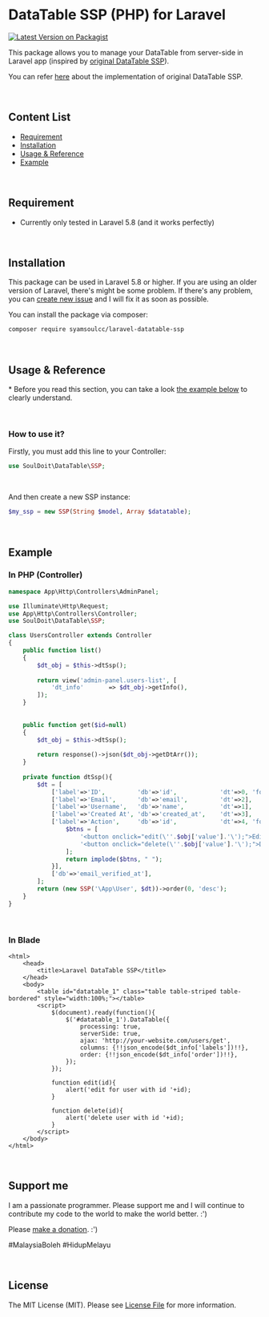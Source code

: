 # DataTable SSP (PHP) for Laravel



[![Latest Version on Packagist](https://img.shields.io/packagist/v/syamsoulcc/laravel-datatable-ssp.svg?style=flat-square)](https://packagist.org/packages/syamsoulcc/laravel-datatable-ssp)



This package allows you to manage your DataTable from server-side in Laravel app (inspired by [original DataTable SSP](https://github.com/DataTables/DataTablesSrc/blob/master/examples/server_side/scripts/ssp.class.php)).


You can refer [here](https://datatables.net/examples/data_sources/server_side) about the implementation of original DataTable SSP.


&nbsp;
&nbsp;
## Content List
* [Requirement](#requirement)
* [Installation](#installation)
* [Usage & Reference](#usage--reference)
* [Example](#example)


&nbsp;
&nbsp;
## Requirement

* Currently only tested in Laravel 5.8 (and it works perfectly)


&nbsp;
&nbsp;
## Installation


This package can be used in Laravel 5.8 or higher. If you are using an older version of Laravel, there's might be some problem. If there's any problem, you can [create new issue](https://github.com/syamsoulcc/laravel-datatable-ssp/issues) and I will fix it as soon as possible.

You can install the package via composer:

``` bash
composer require syamsoulcc/laravel-datatable-ssp
```

&nbsp;
&nbsp;
## Usage & Reference

\* Before you read this section, you can take a look [the example below](#example) to clearly understand.

&nbsp;
### How to use it?

Firstly, you must add this line to your Controller:
```php
use SoulDoit\DataTable\SSP;
```
&nbsp;

And then create a new SSP instance:
```php
$my_ssp = new SSP(String $model, Array $datatable);
```

&nbsp;
&nbsp;
## Example


### In PHP (Controller)
```php
namespace App\Http\Controllers\AdminPanel;

use Illuminate\Http\Request;
use App\Http\Controllers\Controller;
use SoulDoit\DataTable\SSP;

class UsersController extends Controller
{
    public function list()
    {        
        $dt_obj = $this->dtSsp();
        
        return view('admin-panel.users-list', [
            'dt_info'       => $dt_obj->getInfo(),
        ]);
    }
    
    
    public function get($id=null)
    {
        $dt_obj = $this->dtSsp();
        
        return response()->json($dt_obj->getDtArr());
    }
    
	private function dtSsp(){
        $dt = [
            ['label'=>'ID',         'db'=>'id',            'dt'=>0, 'formatter'=>function($obj){ return str_pad($$obj['value'], 5, '0', STR_PAD_LEFT); }],
            ['label'=>'Email',      'db'=>'email',         'dt'=>2],
            ['label'=>'Username',   'db'=>'name',          'dt'=>1],
            ['label'=>'Created At', 'db'=>'created_at',    'dt'=>3],
            ['label'=>'Action',     'db'=>'id',            'dt'=>4, 'formatter'=>function($obj){ 
                $btns = [
                    '<button onclick="edit(\''.$obj['value'].'\');">Edit</button>',
                    '<button onclick="delete(\''.$obj['value'].'\');">Delete</button>',
                ];
                return implode($btns, " "); 
            }],
            ['db'=>'email_verified_at'],
        ];
        return (new SSP('\App\User', $dt))->order(0, 'desc');
    }
}
```

&nbsp;
### In Blade
```blade
<html>
    <head>
        <title>Laravel DataTable SSP</title>
    </head>
    <body>
        <table id="datatable_1" class="table table-striped table-bordered" style="width:100%;"></table>
        <script>
            $(document).ready(function(){
                $('#datatable_1').DataTable({
                    processing: true,
                    serverSide: true,
                    ajax: 'http://your-website.com/users/get',
                    columns: {!!json_encode($dt_info['labels'])!!},
                    order: {!!json_encode($dt_info['order'])!!},
                });
            });
            
            function edit(id){
                alert('edit for user with id '+id);
            }
            
            function delete(id){
                alert('delete user with id '+id);
            }
        </script>
    </body>
</html>    
```

&nbsp;
&nbsp;
## Support me

I am a passionate programmer. Please support me and I will continue to contribute my code to the world to make the  world better. :')

Please [make a donation](https://www.paypal.com/cgi-bin/webscr?cmd=_donations&business=syamsoulazrien.miat@gmail.com&lc=US&item_name=Support%20me%20and%20I%20will%20contribute%20more&no_note=0&cn=&curency_code=USD&bn=PP-DonationsBF:btn_donateCC_LG.gif:NonHosted). :')

&#35;MalaysiaBoleh
&#35;HidupMelayu

&nbsp;
&nbsp;
## License

The MIT License (MIT). Please see [License File](LICENSE) for more information.